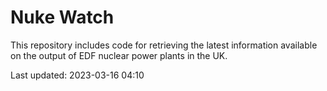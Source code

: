 # Nuke Watch

This repository includes code for retrieving the latest information available on the output of EDF nuclear power plants in the UK.

Last updated: 2023-03-16 04:10
